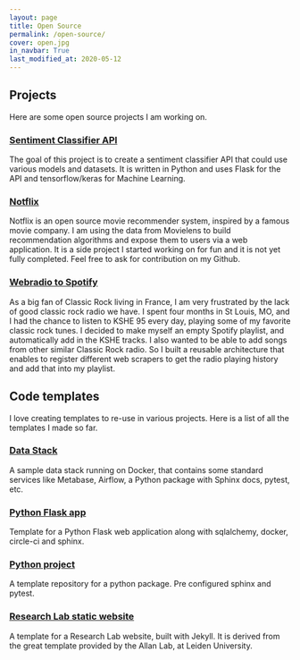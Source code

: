 ```yaml
---
layout: page
title: Open Source
permalink: /open-source/
cover: open.jpg
in_navbar: True
last_modified_at: 2020-05-12
---
```


## Projects

Here are some open source projects I am working on.

### [Sentiment Classifier API](https://github.com/ericdaat/sentiment-classifier)

The goal of this project is to create a sentiment classifier API that could use various models and datasets. It is written in Python and uses Flask for the API and tensorflow/keras for Machine Learning.

### [Notflix](https://github.com/ericdaat/notflix)

Notflix is an open source movie recommender system, inspired by a famous movie company. I am using the data from Movielens to build recommendation algorithms and expose them to users via a web application. It is a side project I started working on for fun and it is not yet fully completed. Feel free to ask for contribution on my Github.

### [Webradio to Spotify](https://github.com/ericdaat/webradio-to-spotify)

As a big fan of Classic Rock living in France, I am very frustrated by the lack of good classic rock radio we have. I spent four months in St Louis, MO, and I had the chance to listen to KSHE 95 every day, playing some of my favorite classic rock tunes. I decided to make myself an empty Spotify playlist, and automatically add in the KSHE tracks. I also wanted to be able to add songs from other similar Classic Rock radio. So I built a reusable architecture that enables to register different web scrapers to get the radio playing history and add that into my playlist.

## Code templates

I love creating templates to re-use in various projects. Here is a list of all
the templates I made so far.

### [Data Stack](https://github.com/ericdaat/data-stack)

A sample data stack running on Docker, that contains some standard services
like Metabase, Airflow, a Python package with Sphinx docs, pytest, etc.

### [Python Flask app](https://github.com/ericdaat/flask-template)

Template for a Python Flask web application along with sqlalchemy,
docker, circle-ci and sphinx.

### [Python project](https://github.com/ericdaat/template-python)

A template repository for a python package. Pre configured sphinx and pytest.

### [Research Lab static website](https://github.com/ericdaat/research-lab-website)

A template for a Research Lab website, built with Jekyll.
It is derived from the great template provided by the Allan Lab,
at Leiden University.
